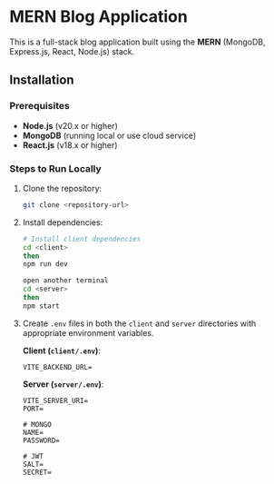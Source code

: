 # MERN Blog Application

This is a full-stack blog application built using the **MERN** (MongoDB, Express.js, React, Node.js) stack.

## Installation

### Prerequisites

- **Node.js** (v20.x or higher)
- **MongoDB** (running local or use cloud service)
- **React.js** (v18.x or higher)

### Steps to Run Locally

1. Clone the repository:

   ```bash
   git clone <repository-url>
   ```

2. Install dependencies:

   ```bash
   # Install client dependencies
   cd <client>
   then
   npm run dev

   open another terminal
   cd <server>
   then
   npm start
   ```

3. Create `.env` files in both the `client` and `server` directories with appropriate environment variables.

   **Client (`client/.env`)**:

   ```
   VITE_BACKEND_URL=
   ```

   **Server (`server/.env`)**:

   ```
   VITE_SERVER_URI=
   PORT=

   # MONGO
   NAME=
   PASSWORD=

   # JWT
   SALT=
   SECRET=
   ```
